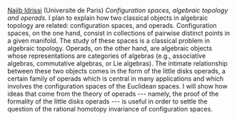 [Najib Idrissi](https://idrissi.eu) (Universite de Paris)
_Configuration spaces, algebraic topology and operads._ 
I plan to explain how two classical objects in algebraic topology are related: configuration spaces, and operads. Configuration spaces, on the one hand, consist in collections of pairwise distinct points in a given manifold. The study of these spaces is a classical problem in algebraic topology. Operads, on the other hand, are algebraic objects whose representations are categories of algebras (e.g., associative algebras, commutative algebras, or Lie algebras). The intimate relationship between these two objects comes in the form of the little disks operads, a certain family of operads which is central in many applications and which involves the configuration spaces of the Euclidean spaces. I will show how ideas that come from the theory of operads --- namely, the proof of the formality of the little disks operads --- is useful in order to settle the question of the rational homotopy invariance of configuration spaces.
